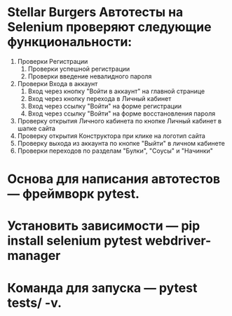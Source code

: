 # Stellar Burgers Автотесты на Selenium проверяют следующие функциональности:
1. Проверки Регистрации
   1. Проверки успешной регистрации
   2. Проверки введение невалидного пароля
2. Проверки Входа в аккаунт
   1. Вход через кнопку "Войти в аккаунт" на главной странице
   2. Вход через кнопку перехода в Личный кабинет
   3. Вход через ссылку "Войти" на форме регистрации
   4. Вход через ссылку "Войти" на форме восстановления пароля
3. Проверку открытия Личного кабинета по кнопке Личный кабинет в шапке сайта
4. Проверку открытия Конструктора при клике на логотип сайта
5. Проверку выхода из аккаунта по кнопке "Выйти" в личном кабинете
6. Проверки переходов по разделам "Булки", "Соусы" и "Начинки"

# Основа для написания автотестов — фреймворк pytest.
# Установить зависимости — pip install selenium pytest webdriver-manager
# Команда для запуска — pytest tests/ -v. 


